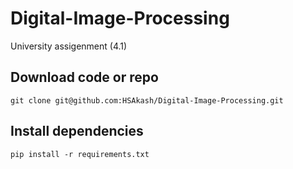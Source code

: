 # Digital-Image-Processing
University assigenment (4.1)

## Download code or repo
```
git clone git@github.com:HSAkash/Digital-Image-Processing.git
```

## Install dependencies
```
pip install -r requirements.txt 
```

